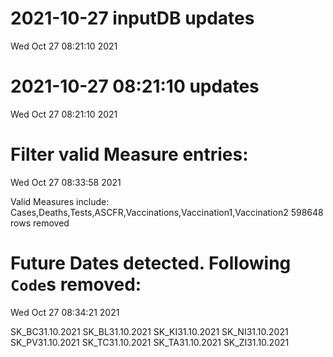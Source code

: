 
# 2021-10-27 inputDB updates 
 Wed Oct 27 08:21:10 2021 


# 2021-10-27 08:21:10 updates 
 Wed Oct 27 08:21:10 2021 


# Filter valid Measure entries: 
 Wed Oct 27 08:33:58 2021 

Valid Measures include: Cases,Deaths,Tests,ASCFR,Vaccinations,Vaccination1,Vaccination2
 598648 rows removed
# Future Dates detected. Following `Code`s removed: 
 Wed Oct 27 08:34:21 2021 

SK_BC31.10.2021
SK_BL31.10.2021
SK_KI31.10.2021
SK_NI31.10.2021
SK_PV31.10.2021
SK_TC31.10.2021
SK_TA31.10.2021
SK_ZI31.10.2021